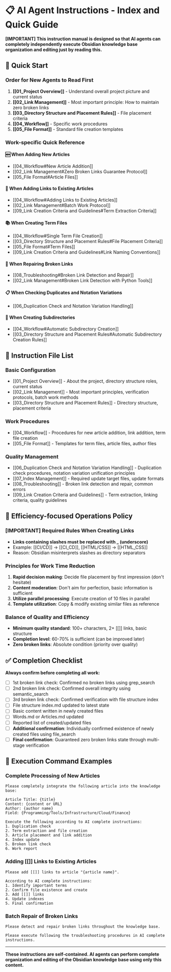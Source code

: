 # 📋 AI Agent Instructions - Index and Quick Guide

**[IMPORTANT] This instruction manual is designed so that AI agents can completely independently execute Obsidian knowledge base organization and editing just by reading this.**

## 🚀 Quick Start

### Order for New Agents to Read First

1. **[[01_Project Overview]]** - Understand overall project picture and current status
2. **[[02_Link Management]]** - Most important principle: How to maintain zero broken links
3. **[[03_Directory Structure and Placement Rules]]** - File placement criteria
4. **[[04_Workflow]]** - Specific work procedures
5. **[[05_File Format]]** - Standard file creation templates

### Work-specific Quick Reference

#### 🆕 When Adding New Articles

- [[04_Workflow#New Article Addition]]
- [[02_Link Management#Zero Broken Links Guarantee Protocol]]
- [[05_File Format#Article Files]]

#### 🔗 When Adding Links to Existing Articles

- [[04_Workflow#Adding Links to Existing Articles]]
- [[02_Link Management#Batch Work Protocol]]
- [[09_Link Creation Criteria and Guidelines#Term Extraction Criteria]]

#### 📚 When Creating Term Files

- [[04_Workflow#Single Term File Creation]]
- [[03_Directory Structure and Placement Rules#File Placement Criteria]]
- [[05_File Format#Term Files]]
- [[09_Link Creation Criteria and Guidelines#Link Naming Conventions]]

#### 🚨 When Repairing Broken Links

- [[08_Troubleshooting#Broken Link Detection and Repair]]
- [[02_Link Management#Broken Link Detection with Python Tools]]

#### 📋 When Checking Duplicates and Notation Variations

- [[06_Duplication Check and Notation Variation Handling]]

#### 📁 When Creating Subdirectories

- [[04_Workflow#Automatic Subdirectory Creation]]
- [[03_Directory Structure and Placement Rules#Automatic Subdirectory Creation Rules]]

## 📁 Instruction File List

### Basic Configuration

- [[01_Project Overview]] - About the project, directory structure roles, current status
- [[02_Link Management]] - Most important principles, verification protocols, batch work methods
- [[03_Directory Structure and Placement Rules]] - Directory structure, placement criteria

### Work Procedures

- [[04_Workflow]] - Procedures for new article addition, link addition, term file creation
- [[05_File Format]] - Templates for term files, article files, author files

### Quality Management

- [[06_Duplication Check and Notation Variation Handling]] - Duplication check procedures, notation variation unification principles
- [[07_Index Management]] - Required update target files, update formats
- [[08_Troubleshooting]] - Broken link detection and repair, common errors
- [[09_Link Creation Criteria and Guidelines]] - Term extraction, linking criteria, quality guidelines

## 🎯 Efficiency-focused Operations Policy

### [IMPORTANT] Required Rules When Creating Links

- **Links containing slashes must be replaced with \_ (underscore)**
- Example: [[CI/CD]] → [[CI_CD]], [[HTML/CSS]] → [[HTML_CSS]]
- Reason: Obsidian misinterprets slashes as directory separators

### Principles for Work Time Reduction

1. **Rapid decision making**: Decide file placement by first impression (don't hesitate)
2. **Content moderation**: Don't aim for perfection, basic information is sufficient
3. **Utilize parallel processing**: Execute creation of 10 files in parallel
4. **Template utilization**: Copy & modify existing similar files as reference

### Balance of Quality and Efficiency

- **Minimum quality standard**: 100+ characters, 2+ [[]] links, basic structure
- **Completion level**: 60-70% is sufficient (can be improved later)
- **Zero broken links**: Absolute condition (priority over quality)

## ✅ Completion Checklist

**Always confirm before completing all work:**

- [ ] 1st broken link check: Confirmed no broken links using grep_search
- [ ] 2nd broken link check: Confirmed overall integrity using semantic_search
- [ ] 3rd broken link check: Confirmed verification with file structure index
- [ ] File structure index.md updated to latest state
- [ ] Basic content written in newly created files
- [ ] Words.md or Articles.md updated
- [ ] Reported list of created/updated files
- [ ] **Additional confirmation**: Individually confirmed existence of newly created files using file_search
- [ ] **Final confirmation**: Guaranteed zero broken links state through multi-stage verification

## 🚀 Execution Command Examples

### Complete Processing of New Articles

```text
Please completely integrate the following article into the knowledge base:

Article Title: {title}
Content: {content or URL}
Author: {author name}
Field: {Programming/Tools/Infrastructure/Cloud/Finance}

Execute the following according to AI complete instructions:
1. Duplication check
2. Term extraction and file creation
3. Article placement and link addition
4. Index update
5. Broken link check
6. Work report
```

### Adding [[]] Links to Existing Articles

```text
Please add [[]] links to article "{article name}".

According to AI complete instructions:
1. Identify important terms
2. Confirm file existence and create
3. Add [[]] links
4. Update indexes
5. Final confirmation
```

### Batch Repair of Broken Links

```text
Please detect and repair broken links throughout the knowledge base.

Please execute following the troubleshooting procedures in AI complete instructions.
```

---

**These instructions are self-contained. AI agents can perform complete organization and editing of the Obsidian knowledge base using only this content.**
